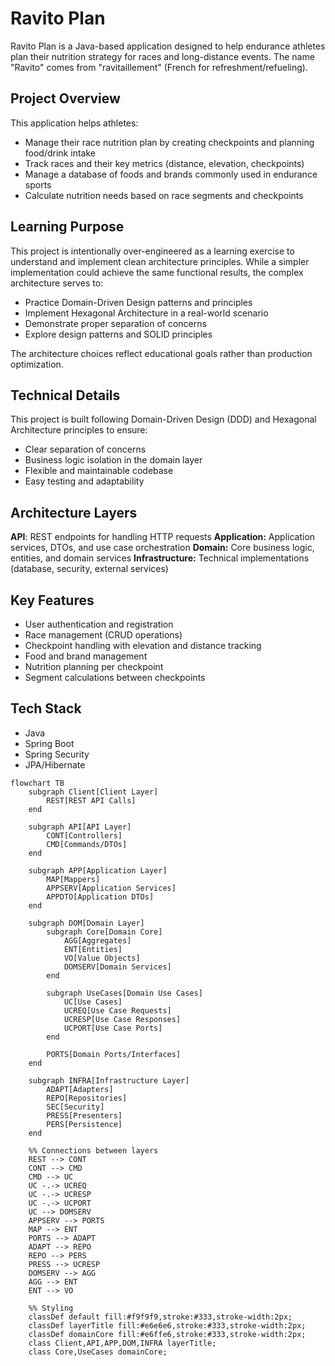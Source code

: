 # Ravito Plan
Ravito Plan is a Java-based application designed to help endurance athletes plan their nutrition strategy for races and long-distance events. The name "Ravito" comes from "ravitaillement" (French for refreshment/refueling).

## Project Overview
This application helps athletes:
- Manage their race nutrition plan by creating checkpoints and planning food/drink intake
- Track races and their key metrics (distance, elevation, checkpoints)
- Manage a database of foods and brands commonly used in endurance sports
- Calculate nutrition needs based on race segments and checkpoints

## Learning Purpose
This project is intentionally over-engineered as a learning exercise to understand and implement clean architecture principles. While a simpler implementation could achieve the same functional results, the complex architecture serves to:

- Practice Domain-Driven Design patterns and principles
- Implement Hexagonal Architecture in a real-world scenario
- Demonstrate proper separation of concerns
- Explore design patterns and SOLID principles

The architecture choices reflect educational goals rather than production optimization.

## Technical Details
This project is built following Domain-Driven Design (DDD) and Hexagonal Architecture principles to ensure:

- Clear separation of concerns
- Business logic isolation in the domain layer
- Flexible and maintainable codebase
- Easy testing and adaptability

## Architecture Layers

**API**: REST endpoints for handling HTTP requests
**Application:** Application services, DTOs, and use case orchestration
**Domain:** Core business logic, entities, and domain services
**Infrastructure:** Technical implementations (database, security, external services)

## Key Features

- User authentication and registration
- Race management (CRUD operations)
- Checkpoint handling with elevation and distance tracking
- Food and brand management
- Nutrition planning per checkpoint
- Segment calculations between checkpoints

## Tech Stack

- Java
- Spring Boot
- Spring Security
- JPA/Hibernate

```mermaid
flowchart TB
    subgraph Client[Client Layer]
        REST[REST API Calls]
    end

    subgraph API[API Layer]
        CONT[Controllers]
        CMD[Commands/DTOs]
    end

    subgraph APP[Application Layer]
        MAP[Mappers]
        APPSERV[Application Services]
        APPDTO[Application DTOs]
    end

    subgraph DOM[Domain Layer]
        subgraph Core[Domain Core]
            AGG[Aggregates]
            ENT[Entities]
            VO[Value Objects]
            DOMSERV[Domain Services]
        end
        
        subgraph UseCases[Domain Use Cases]
            UC[Use Cases]
            UCREQ[Use Case Requests]
            UCRESP[Use Case Responses]
            UCPORT[Use Case Ports]
        end
        
        PORTS[Domain Ports/Interfaces]
    end

    subgraph INFRA[Infrastructure Layer]
        ADAPT[Adapters]
        REPO[Repositories]
        SEC[Security]
        PRESS[Presenters]
        PERS[Persistence]
    end

    %% Connections between layers
    REST --> CONT
    CONT --> CMD
    CMD --> UC
    UC -.-> UCREQ
    UC -.-> UCRESP
    UC -.-> UCPORT
    UC --> DOMSERV
    APPSERV --> PORTS
    MAP --> ENT
    PORTS --> ADAPT
    ADAPT --> REPO
    REPO --> PERS
    PRESS --> UCRESP
    DOMSERV --> AGG
    AGG --> ENT
    ENT --> VO

    %% Styling
    classDef default fill:#f9f9f9,stroke:#333,stroke-width:2px;
    classDef layerTitle fill:#e6e6e6,stroke:#333,stroke-width:2px;
    classDef domainCore fill:#e6ffe6,stroke:#333,stroke-width:2px;
    class Client,API,APP,DOM,INFRA layerTitle;
    class Core,UseCases domainCore;
```
